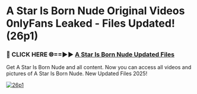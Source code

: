 # A Star Is Born Nude Original Videos 0nlyFans Leaked - Files Updated! (26p1)

<h3>🔴 CLICK HERE 🌐==►► <a href="https://tinyurl.com/yrmya6cz" rel="nofollow">A Star Is Born Nude Updated Files</a></h3>

Get A Star Is Born Nude and all content. Now you can access all videos and pictures of A Star Is Born Nude. New Updated Files 2025!

[![26p1](https://i.imgur.com/FMdXYCs.gif)](https://tinyurl.com/yrmya6cz)
